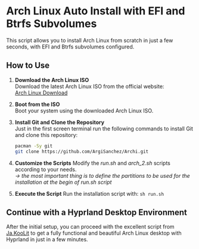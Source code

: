 # Arch Linux Auto Install with EFI and Btrfs Subvolumes

This script allows you to install Arch Linux from scratch in just a few seconds, with EFI and Btrfs subvolumes configured.

## How to Use

1. **Download the Arch Linux ISO**  
   Download the latest Arch Linux ISO from the official website:  
   [Arch Linux Download](https://archlinux.org/download/)

2. **Boot from the ISO**  
   Boot your system using the downloaded Arch Linux ISO.

3. **Install Git and Clone the Repository**  
   Just in the first screen terminal run the following commands to install Git and clone this repository:
   ```bash
   pacman -Sy git
   git clone https://github.com/ArgiSanchez/Archi.git

4. **Customize the Scripts**
   Modify the *run.sh* and *arch_2.sh* scripts according to your needs. \
   *-> the most important thing is to define the partitions to be used for the installation at the begin of run.sh script*

6. **Execute the Script**
   Run the installation script with:
   ```sh run.sh``` 

## Continue with a Hyprland Desktop Environment

After the initial setup, you can proceed with the excellent script from [Ja.KooLit](https://github.com/JaKooLit/Arch-Hyprland) to get a fully functional and beautiful Arch Linux desktop with Hyprland in just in a few minutes.

